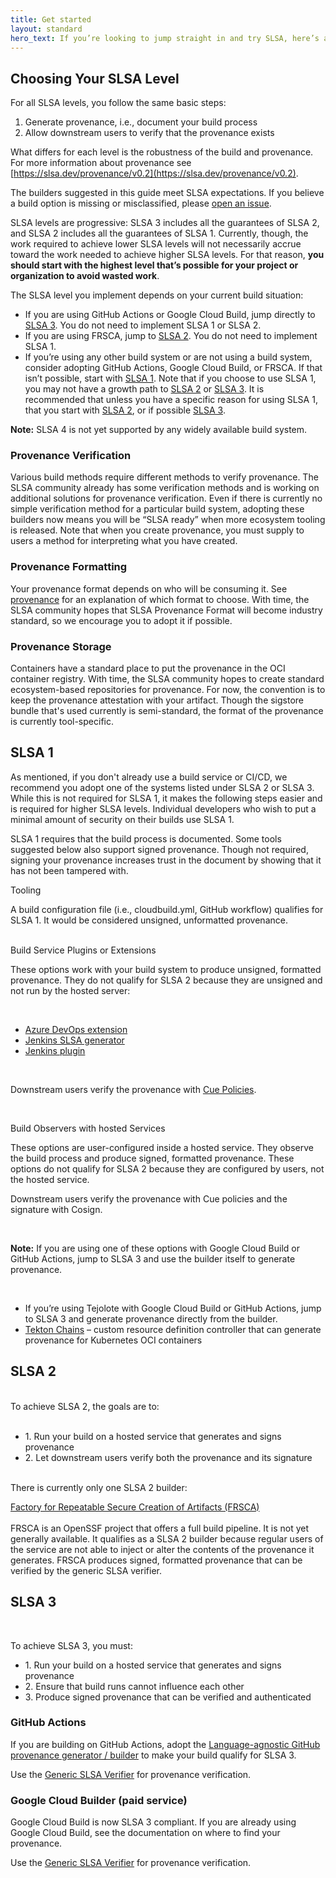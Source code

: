 ```yaml
---
title: Get started
layout: standard
hero_text: If you’re looking to jump straight in and try SLSA, here’s a quick start guide for the steps to take to reach the different SLSA levels. 
---
```


<section class="section bg-pastel-green flex justify-center items-center">
    <div class="wrapper inner w-full">
        <div class="md:flex justify-between items-start mb-0">
            <div class="text w-full md:w-1/3">
<div class="h2 -mt-16 p-0">

## Choosing Your SLSA Level

</div>
            </div>
            <div class="w-full md:w-2/3">
                <div class="bg-white h-full rounded-lg p-0">
                    <p>
For all SLSA levels, you follow the same basic steps:

1) Generate provenance, i.e., document your build process
2) Allow downstream users to verify that the provenance exists

What differs for each level is the robustness of the build and provenance. For more information about provenance see [https://slsa.dev/provenance/v0.2](https://slsa.dev/provenance/v0.2). </p>
    
<p>The builders suggested in this guide meet SLSA expectations. If you believe a build option is missing or misclassified, please <a href="https://github.com/slsa-framework/slsa/issues">open an issue</a>.
                    </p>
                    <p>SLSA levels are progressive: SLSA 3 includes all the guarantees of SLSA 2, and SLSA 2 includes all the guarantees of SLSA 1. Currently, though, the work required to achieve lower SLSA levels will not necessarily accrue toward the work needed to achieve higher SLSA levels. For that reason, <b>you should start with the highest level that’s possible for your project or organization to avoid wasted work</b>. </p>
            <p>        The SLSA level you implement depends on your current build situation:

* If you are using GitHub Actions or Google Cloud Build, jump directly to <a href="#SLSA3">SLSA 3</a>.  You do not need to implement SLSA 1 or SLSA 2.
* If you are using FRSCA, jump to <a href="#SLSA2">SLSA 2</a>.  You do not need to implement SLSA 1.
* If you’re using any other build system or are not using a build system, consider adopting GitHub Actions, Google Cloud Build, or FRSCA. If that isn’t possible, start with <a href="#SLSA1">SLSA 1</a>. Note that if you choose to use SLSA 1, you may not have a growth path to <a href="#SLSA2">SLSA 2</a> or <a href="#SLSA3">SLSA 3</a>.  It is recommended that unless you have a specific reason for using SLSA 1, that you start with <a href="#SLSA2">SLSA 2</a>, or if possible <a href="#SLSA3">SLSA 3</a>.

<b>Note:</b> SLSA 4 is not yet supported by any widely available build system.
                </div>
            </div></div></div>
</section>

<section class="section bg-pastel-green flex justify-center items-center">
    <div class="wrapper inner w-full">
        <div class="justify-between items-start md:-mr-10 md:-ml-10">
            <div class="text w-full md:w-1/3">
<div class="h3 -mt-0 p-0">

### Provenance Verification

</div>
</div></div>
<div class="w-full md:w-2/3">
<div class="bg-white hfull rounded-lg p-10">
                    <p>
Various build methods require different methods to verify provenance. The SLSA community already has some verification methods and is working on additional solutions for provenance verification. Even if there is currently no simple verification method for a particular build system, adopting these builders now means you will be “SLSA ready” when more ecosystem tooling is released. Note that when you create provenance, you must supply to users a method for interpreting what you have created.
                    </p>
</div></div>
<div class"h3 -mt-0 p-0">

### Provenance Formatting
</div>
                         <div class="w-full md:w-2/3">
                <div class="bg-white h-full rounded-lg p-10">
                    <p>
Your provenance format depends on who will be consuming it. See <a href="https://slsa.dev/provenance/v0.2">provenance</a> for an explanation of which format to choose. With time, the SLSA community hopes that SLSA Provenance Format will become industry standard, so we encourage you to adopt it if possible.
                    </p>
                </div>
            </div>
            <div class="h3 -mt-0 p-0">

### Provenance Storage

</div>
                        <div class="w-full md:w-2/3">
                <div class="bg-white h-full rounded-lg p-10 ">
                    <p>
Containers have a standard place to put the provenance in the OCI container registry. With time, the SLSA community hopes to create standard ecosystem-based repositories for provenance. For now, the convention is to keep the provenance attestation with your artifact. Though the sigstore bundle that's used currently is semi-standard, the format of the provenance is currently tool-specific.
                    </p>
                </div>
            </div>
        </div>
</div>
</section>            

<section class="section bg-pastel-green flex justify-left items-left">

   <div class="wrapper inner w-full">
            <div class="text w-full md:w-1/3">
<div class="h2 -mt-16 p-10">
<a id="SLSA1"></a>

## SLSA&nbsp;1 

</div>
</div>
</div>
<div class="bg-white">
<p>
As mentioned, if you don't already use a build service or CI/CD, we recommend you adopt one of the systems listed under SLSA 2 or SLSA 3. While this is not required for SLSA 1, it makes the following steps easier and is required for higher SLSA levels. Individual developers who wish to put a minimal amount of security on their builds use SLSA 1.
</p><p>
SLSA 1 requires that the build process is documented. Some tools suggested below also support signed provenance. Though not required, signing your provenance increases trust in the document by showing that it has not been tampered with. 
</p>
</div>
</div>
</section>
<section class="section bg-pastel-green flex justify-left items-left">

   <div class="wrapper inner w-full">
            <div class="text w-full md:w-1/3">
<div class="h3 -mt-0 p-0 bg-pastel-green">

Tooling

</div>
<div class="bg-white" >
<p>
A build configuration file (i.e., cloudbuild.yml, GitHub workflow) qualifies for SLSA 1. It would be considered unsigned, unformatted provenance. 
</p>

</div>                     

<div class="h3 -mt-0 p-0 bg-pastel-green">
</br>
Build Service Plugins or Extensions

</div>
<div class="bg-white">
<p>
These options work with your build system to produce unsigned, formatted provenance. They do not qualify for SLSA 2 because they are unsigned and not run by the hosted server:                    
</p></br>
    <ul>
    <li><a href="https://github.com/slsa-framework/azure-devops-demo">Azure DevOps extension</a></li>
    <li><a href="https://github.com/slsa-framework/slsa-jenkins-generator">Jenkins SLSA generator</a> </li>
    <li><a href="https://plugins.jenkins.io/in-toto/Jenkins plugin">Jenkins plugin</a></li>
</ul></br>
<p>
Downstream users verify the provenance with <a href="https://cuelang.org/docs/">Cue Policies</a>.  
</p>
</div>
</br>
<div class="h3 -mt-0 p-0 bg-pastel-green">

Build Observers with hosted Services
</div>
<div class="bg-white">
<p>
These options are user-configured inside a hosted service. They observe the build process and produce signed, formatted provenance. These options do not qualify for SLSA 2 because they are configured by users, not the hosted service.
</p>    
    <p>Downstream users verify the provenance with Cue policies and the signature with Cosign. </p>
</br>
<p> <b>Note:</b> If you are using one of these options with Google Cloud Build or GitHub Actions, jump to SLSA 3 and use the builder itself to generate provenance.
</p>
</br>
<ul>
<li>If you’re using Tejolote with Google Cloud Build or GitHub Actions, jump to SLSA 3  and generate provenance directly from the builder. </li>
 <li><a href="https://tekton.dev/docs/chains/signed-provenance-tutorial/">Tekton Chains</a> – custom resource definition controller that can generate provenance for Kubernetes OCI containers</li></ul>

</div></div>
</section>

<section class="section bg-pastel-green flex justify-center items-center">
    <div class="wrapper inner w-full">
        <div class="md:flex justify-between items-start mb-0">
            <div class="text w-full md:w-2/3">
<div class="h2 -mt-0 p-0">
<a id="SLSA2"></a>

## SLSA 2
    
</div>
</br>
<div class="bg-white">
To achieve SLSA 2, the goals are to:</br>
</br>
 <ul>
   <li>1. Run your build on a hosted service that generates and signs provenance</li>
   <li>2. Let downstream users verify both the provenance and its signature</li>
 </ul> 
</br>
There is currently only one SLSA 2 builder: 

<a href="https://github.com/buildsec/frscahttps://github.com/buildsec/frsca">Factory for Repeatable Secure Creation of Artifacts (FRSCA)</a>
        </br>        
FRSCA is an OpenSSF project that offers a full build pipeline. It is not yet generally available. It qualifies as a SLSA 2 builder because regular users of the service are not able to inject or alter the contents of the provenance it generates.  FRSCA produces signed, formatted provenance that can be verified by the generic SLSA verifier. 
</div></div></div></div>
</section>
<section class="section bg-pastel-green flex justify-center items-center">
    <div class="wrapper inner w-full">
        <div class="md:flex justify-between items-start mb-0">
            <div class="text w-full md:w-1/3">
<div class="h2 -mt-0 p-0">
<a id="SLSA3"></a>

## SLSA&nbsp;3
    
</div>
</br>
                <div class="bg-white"><p>
To achieve SLSA 3, you must:</br><ul>
                    <li>1. Run your build on a hosted service that generates and signs provenance</li>
                    <li>2. Ensure that build runs cannot influence each other</li>
                    <li>3. Produce signed provenance that can be verified and authenticated  </li>
</p>
            </div>
<div class="h3">

### GitHub Actions

</div>
            <div class="w-full mt-8">
                <div class="bg-white md:flex justify-between">
                    <div class="mt-0 w-full md:w-2/3 md:p-10">
                        <p>If you are building on GitHub Actions, adopt the <a href="https://github.com/slsa-framework/slsa-github-generator">Language-agnostic GitHub provenance generator / builder</a> to make your build qualify for SLSA 3. </p>
                        <p>Use the <a href="https://github.com/slsa-framework/slsa-verifier">Generic SLSA Verifier</a> for provenance verification.
</div></div></div>
<div class="h3 -mt-0 p-0 bg-pastel-green">

### Google Cloud Builder (paid service)

</div>
            <div class="w-full mt-8">
                <div class="bg-white md:flex justify-between">
                    <div class="mt-6 w-full md:w-1/2 md:pl-10">
                        <p>Google Cloud Build is now SLSA 3 compliant. If you are already using Google Cloud Build, see the documentation on where to find your provenance. </p>
       <p>Use the <a href="https://github.com/slsa-framework/slsa-verifier">Generic SLSA Verifier</a> for provenance verification.</p>  
</section>

